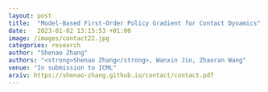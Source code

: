 ```yaml
---
layout: post
title:  "Model-Based First-Order Policy Gradient for Contact Dynamics"
date:   2023-01-02 13:15:53 +01:00
image: /images/contact22.jpg
categories: research
author: "Shenao Zhang"
authors: "<strong>Shenao Zhang</strong>, Wanxin Jin, Zhaoran Wang"
venue: "In submission to ICML"
arxiv: https://shenao-zhang.github.io/contact/contact.pdf
---
```

